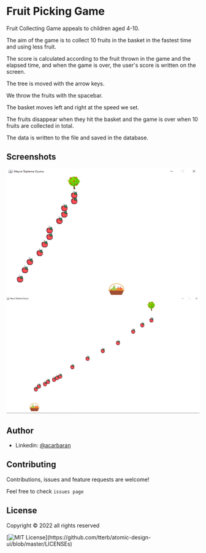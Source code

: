 # Fruit Picking Game

Fruit Collecting Game appeals to children aged 4-10.

The aim of the game is to collect 10 fruits in the basket in the fastest time and using less fruit.

The score is calculated according to the fruit thrown in the game and the elapsed time, and when the game is over, the user's score is written on the screen.

The tree is moved with the arrow keys.

We throw the fruits with the spacebar.

The basket moves left and right at the speed we set.

The fruits disappear when they hit the basket and the game is over when 10 fruits are collected in total.

The data is written to the file and saved in the database.

## Screenshots

<p align="center">
<img width="850px" src="./img/1.png"/>
<img width="850px" src="./img/2.png"/>
</p>

## Author

- Linkedin: [@acarbaran](https://www.linkedin.com/in/acarbaran/)

## Contributing

Contributions, issues and feature requests are welcome!

Feel free to check `issues page`

## License

Copyright © 2022 all rights reserved

[![MIT License](https://img.shields.io/apm/l/atomic-design-ui.svg?)](https://github.com/tterb/atomic-design-ui/blob/master/LICENSEs)
